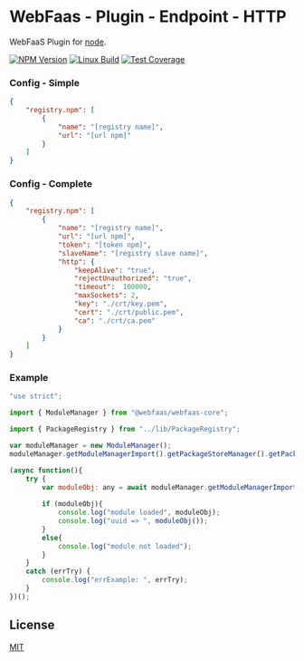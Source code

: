 # WebFaas - Plugin - Endpoint - HTTP

WebFaaS Plugin for [node](http://nodejs.org).

[![NPM Version][npm-image]][npm-url]
[![Linux Build][travis-image]][travis-url]
[![Test Coverage][coveralls-image]][coveralls-url]

### Config - Simple
```json
{
    "registry.npm": [
        {
            "name": "[registry name]",
            "url": "[url npm]"
        }
    ]
}
```

### Config - Complete
```json
{
    "registry.npm": [
        {
            "name": "[registry name]",
            "url": "[url npm]",
            "token": "[token npm]",
            "slaveName": "[registry slave name]",
            "http": {
                "keepAlive": "true",
                "rejectUnauthorized": "true",
                "timeout":  100000,
                "maxSockets": 2,
                "key": "./crt/key.pem",
                "cert": "./crt/public.pem",
                "ca": "./crt/ca.pem"
            }
        }
    ]
}
```

### Example
```javascript
"use strict";

import { ModuleManager } from "@webfaas/webfaas-core";

import { PackageRegistry } from "../lib/PackageRegistry";

var moduleManager = new ModuleManager();
moduleManager.getModuleManagerImport().getPackageStoreManager().getPackageRegistryManager().addRegistry("npm", "", new PackageRegistry());

(async function(){
    try {
        var moduleObj: any = await moduleManager.getModuleManagerImport().import("uuid/v1", "3.4.0", undefined, "npm");
        
        if (moduleObj){
            console.log("module loaded", moduleObj);
            console.log("uuid => ", moduleObj());
        }
        else{
            console.log("module not loaded");
        }
    }
    catch (errTry) {
        console.log("errExample: ", errTry);
    }
})();
```

## License

[MIT](LICENSE)

[npm-image]: https://img.shields.io/npm/v/@webfaas/webfaas-plugin-endpoint-http.svg
[npm-url]: https://npmjs.org/package/@webfaas/webfaas-plugin-endpoint-http

[travis-image]: https://img.shields.io/travis/webfaas/webfaas-plugin-endpoint-http/master.svg?label=linux
[travis-url]: https://travis-ci.org/webfaas/webfaas-plugin-endpoint-http

[coveralls-image]: https://img.shields.io/coveralls/github/webfaas/webfaas-plugin-endpoint-http/master.svg
[coveralls-url]: https://coveralls.io/github/webfaas/webfaas-plugin-endpoint-http?branch=master